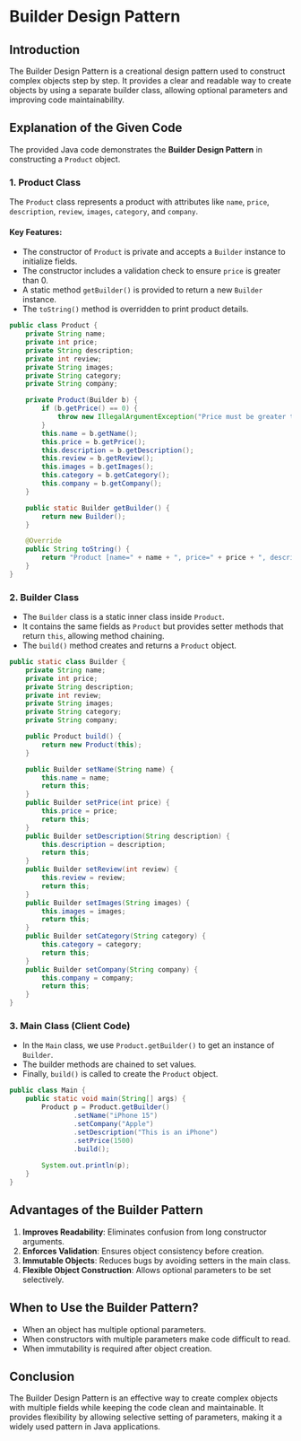 # Builder Design Pattern

## Introduction
The Builder Design Pattern is a creational design pattern used to construct complex objects step by step. It provides a clear and readable way to create objects by using a separate builder class, allowing optional parameters and improving code maintainability.

## Explanation of the Given Code
The provided Java code demonstrates the **Builder Design Pattern** in constructing a `Product` object.

### **1. Product Class**
The `Product` class represents a product with attributes like `name`, `price`, `description`, `review`, `images`, `category`, and `company`.

#### **Key Features:**
- The constructor of `Product` is private and accepts a `Builder` instance to initialize fields.
- The constructor includes a validation check to ensure `price` is greater than 0.
- A static method `getBuilder()` is provided to return a new `Builder` instance.
- The `toString()` method is overridden to print product details.

```java
public class Product {
    private String name;
    private int price;
    private String description;
    private int review;
    private String images;
    private String category;
    private String company;

    private Product(Builder b) {
        if (b.getPrice() == 0) {
            throw new IllegalArgumentException("Price must be greater than 0");
        }
        this.name = b.getName();
        this.price = b.getPrice();
        this.description = b.getDescription();
        this.review = b.getReview();
        this.images = b.getImages();
        this.category = b.getCategory();
        this.company = b.getCompany();
    }

    public static Builder getBuilder() {
        return new Builder();
    }

    @Override
    public String toString() {
        return "Product [name=" + name + ", price=" + price + ", description=" + description + ", review=" + review;
    }
}
```

### **2. Builder Class**
- The `Builder` class is a static inner class inside `Product`.
- It contains the same fields as `Product` but provides setter methods that return `this`, allowing method chaining.
- The `build()` method creates and returns a `Product` object.

```java
public static class Builder {
    private String name;
    private int price;
    private String description;
    private int review;
    private String images;
    private String category;
    private String company;

    public Product build() {
        return new Product(this);
    }

    public Builder setName(String name) {
        this.name = name;
        return this;
    }
    public Builder setPrice(int price) {
        this.price = price;
        return this;
    }
    public Builder setDescription(String description) {
        this.description = description;
        return this;
    }
    public Builder setReview(int review) {
        this.review = review;
        return this;
    }
    public Builder setImages(String images) {
        this.images = images;
        return this;
    }
    public Builder setCategory(String category) {
        this.category = category;
        return this;
    }
    public Builder setCompany(String company) {
        this.company = company;
        return this;
    }
}
```

### **3. Main Class (Client Code)**
- In the `Main` class, we use `Product.getBuilder()` to get an instance of `Builder`.
- The builder methods are chained to set values.
- Finally, `build()` is called to create the `Product` object.

```java
public class Main {
    public static void main(String[] args) {
        Product p = Product.getBuilder()
                .setName("iPhone 15")
                .setCompany("Apple")
                .setDescription("This is an iPhone")
                .setPrice(1500)
                .build();
        
        System.out.println(p);
    }
}
```

## **Advantages of the Builder Pattern**
1. **Improves Readability**: Eliminates confusion from long constructor arguments.
2. **Enforces Validation**: Ensures object consistency before creation.
3. **Immutable Objects**: Reduces bugs by avoiding setters in the main class.
4. **Flexible Object Construction**: Allows optional parameters to be set selectively.

## **When to Use the Builder Pattern?**
- When an object has multiple optional parameters.
- When constructors with multiple parameters make code difficult to read.
- When immutability is required after object creation.

## **Conclusion**
The Builder Design Pattern is an effective way to create complex objects with multiple fields while keeping the code clean and maintainable. It provides flexibility by allowing selective setting of parameters, making it a widely used pattern in Java applications.

